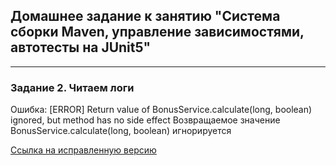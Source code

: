 ## Домашнее задание к занятию "Система сборки Maven, управление зависимостями, автотесты на JUnit5"
__________________________________________
### Задание 2. Читаем логи

Ошибка: [ERROR] Return value of BonusService.calculate(long, boolean) ignored, but method has no side effect
Возвращаемое значение BonusService.calculate(long, boolean) игнорируется

[Ссылка на исправленную версию](https://github.com/ConstantinKLTN/D-QA-Java-HW_4_Java_Klitnoy_QA44_2_200223_corrected)